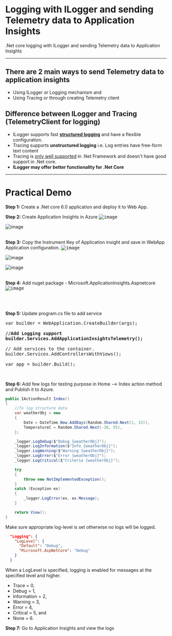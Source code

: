 # Logging with ILogger and sending Telemetry data to Application Insights
.Net core logging with ILogger and sending Telemetry data to Application Insights

---

## There are 2 main ways to send Telemetry data to application insights
- Using ILogger or Logging mechanism and
- Using Tracing or through creating Telemetry client



## Difference between ILogger and Tracing (TelemetryClient for logging)
- ILogger supports fast **[structured logging](https://learn.microsoft.com/en-us/dotnet/core/diagnostics/logging-tracing#structured-logging)** and have a flexible configuration.
- Tracing supports **unstructured logging** i.e. Log entries have free-form text content
- Tracing is [only well supported](https://learn.microsoft.com/en-us/dotnet/core/diagnostics/logging-tracing#trace) in .Net Framework and doesn't have good support in .Net core.
- **ILogger may offer better functionality for .Net Core**

----

# Practical Demo

**Step 1:** Create a .Net core 6.0 application and deploy it to Web App.

**Step 2:** Create Application Insights in Azure
<kbd>
![image](https://user-images.githubusercontent.com/30829678/224212706-b56a6941-fb30-4773-ad51-493822c24971.png)
</kbd>

![image](https://user-images.githubusercontent.com/30829678/224212956-68278d6c-53a6-40e7-9149-2ccc28a4b6d6.png)
<br/><br/>

**Step 3:**  Copy the Instrument Key of Application insight and save in WebApp Application configuration.
<kbd>
![image](https://user-images.githubusercontent.com/30829678/224213192-8ad3f6b9-87b5-402a-847d-72aeec53a456.png)
</kbd>

![image](https://user-images.githubusercontent.com/30829678/224213217-af7d37b6-6980-4ec5-977a-056001c229f1.png)

![image](https://user-images.githubusercontent.com/30829678/224213239-cd44c322-f46b-4ea8-b52b-94e78fa72f7d.png)
<br/><br/>

**Step 4:** Add nuget package - Microsoft.ApplicationInsights.Aspnetcore
<kbd>
![image](https://user-images.githubusercontent.com/30829678/224213527-7656a753-bb0a-481a-958a-08105e6ea8a7.png)
</kbd>

<br/><br/>

**Step 5:**  Update program.cs file to add service

<pre>
var builder = WebApplication.CreateBuilder(args);

<b>//Add Logging support
builder.Services.AddApplicationInsightsTelemetry();</b>

// Add services to the container.
builder.Services.AddControllersWithViews();

var app = builder.Build();
</pre>

<br/>

**Step 6:**  Add few logs for testing purpose in Home --> Index action method and Publish it to Azure.

```csharp
public IActionResult Index()
{
    //To log structure data
    var weatherObj = new
    {
        Date = DateTime.Now.AddDays(Random.Shared.Next(1, 15)),
        TemperatureC = Random.Shared.Next(-20, 55),
    };

    _logger.LogDebug($"Debug {weatherObj}");
    _logger.LogInformation($"Info {weatherObj}");
    _logger.LogWarning($"Warning {weatherObj}");
    _logger.LogError($"Error {weatherObj}");
    _logger.LogCritical($"Criteria {weatherObj}");

    try
    {
        throw new NotImplementedException();
    }
    catch (Exception ex)
    {
        _logger.LogError(ex, ex.Message);
    }

    return View();
}
```

Make sure appropriate log-level is set otherwise no logs will be logged.

```json
  "Logging": {
    "LogLevel": {
      "Default": "Debug",
      "Microsoft.AspNetCore": "Debug"
    }
  }
```

When a LogLevel is specified, logging is enabled for messages at the specified level and higher.
- Trace = 0, 
- Debug = 1, 
- Information = 2, 
- Warning = 3, 
- Error = 4, 
- Critical = 5, and 
- None = 6.




**Step 7:** Go to Application Insights and view the logs



